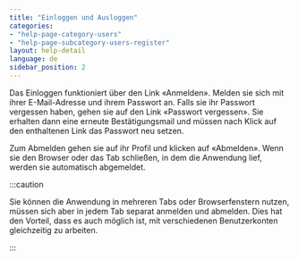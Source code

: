 ```yaml
---
title: "Einloggen und Ausloggen"
categories:
- "help-page-category-users"
- "help-page-subcategory-users-register"
layout: help-detail
language: de
sidebar_position: 2
---
```


Das Einloggen funktioniert über den Link &laquo;Anmelden&raquo;. Melden sie sich mit ihrer E-Mail-Adresse und ihrem Passwort an. Falls sie ihr Passwort vergessen haben, gehen sie auf den Link &laquo;Passwort vergessen&raquo;. Sie erhalten dann eine erneute Bestätigungsmail und müssen nach Klick auf den enthaltenen Link das Passwort neu setzen.

Zum Abmelden gehen sie auf ihr Profil und klicken auf &laquo;Abmelden&raquo;. Wenn sie den Browser oder das Tab schließen, in dem die Anwendung lief, werden sie automatisch abgemeldet.

:::caution

Sie können die Anwendung in mehreren Tabs oder Browserfenstern nutzen, müssen sich aber in jedem Tab separat anmelden und abmelden. Dies hat den Vorteil, dass es auch möglich ist, mit verschiedenen Benutzerkonten gleichzeitig zu arbeiten.

:::